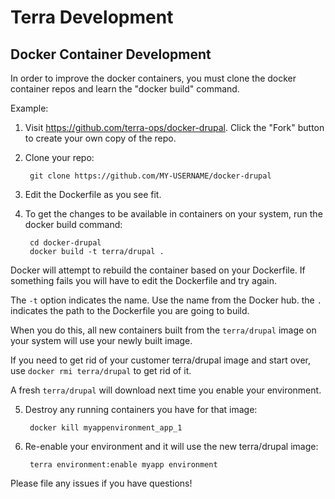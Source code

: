 Terra Development
=================

Docker Container Development
----------------------------

In order to improve the docker containers, you must clone the docker container repos and learn the "docker build" command.

Example: 

1. Visit https://github.com/terra-ops/docker-drupal.  Click the "Fork" button to create your own copy of the repo.
2. Clone your repo:  

        git clone https://github.com/MY-USERNAME/docker-drupal

3. Edit the Dockerfile as you see fit.
4. To get the changes to be available in containers on your system, run the docker build command:

        cd docker-drupal
        docker build -t terra/drupal .

  Docker will attempt to rebuild the container based on your Dockerfile.  If something fails you will have to edit the Dockerfile and try again.
  
  The `-t` option indicates the name.  Use the name from the Docker hub.
  the `.` indicates the path to the Dockerfile you are going to build.
  
  When you do this, all new containers built from the `terra/drupal` image on your system will use your newly built image.
  
  If you need to get rid of your customer terra/drupal image and start over, use `docker rmi terra/drupal` to get rid of it. 
  
  A fresh `terra/drupal` will download next time you enable your environment.
  
5. Destroy any running containers you have for that image:

        docker kill myappenvironment_app_1
        
6. Re-enable your environment and it will use the new terra/drupal image:

        terra environment:enable myapp environment

Please file any issues if you have questions! 
